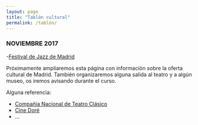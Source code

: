 ```yaml
---
layout: page
title: "Tablón cultural"
permalink: /tablón/
---
```

### NOVIEMBRE 2017


-[Festival de Jazz de Madrid](http://http://lewiscarroll.es/2017/10/07/Festival-de-jazz-de-madrid-2017/)

Próximamente ampliaremos esta página con información sobre la oferta cultural de Madrid.
También organizaremos alguna salida al teatro y a algún museo, os iremos avisando durante el curso.

Alguna referencia:
- [Compañía Nacional de Teatro Clásico](http://teatroclasico.mcu.es/)
- [Cine Doré](http://www.mecd.gob.es/cultura-mecd/areas-cultura/cine/mc/fe/cine-dore/programacion.html)
- ...
